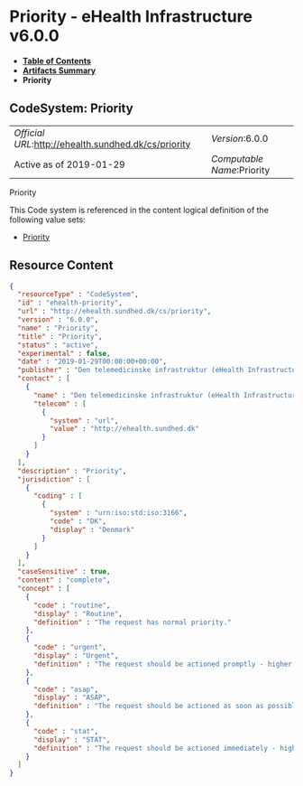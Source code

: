 # Priority - eHealth Infrastructure v6.0.0

* [**Table of Contents**](toc.md)
* [**Artifacts Summary**](artifacts.md)
* **Priority**

## CodeSystem: Priority 

| | |
| :--- | :--- |
| *Official URL*:http://ehealth.sundhed.dk/cs/priority | *Version*:6.0.0 |
| Active as of 2019-01-29 | *Computable Name*:Priority |

 
Priority 

 This Code system is referenced in the content logical definition of the following value sets: 

* [Priority](ValueSet-ehealth-priority.md)



## Resource Content

```json
{
  "resourceType" : "CodeSystem",
  "id" : "ehealth-priority",
  "url" : "http://ehealth.sundhed.dk/cs/priority",
  "version" : "6.0.0",
  "name" : "Priority",
  "title" : "Priority",
  "status" : "active",
  "experimental" : false,
  "date" : "2019-01-29T00:00:00+00:00",
  "publisher" : "Den telemedicinske infrastruktur (eHealth Infrastructure)",
  "contact" : [
    {
      "name" : "Den telemedicinske infrastruktur (eHealth Infrastructure)",
      "telecom" : [
        {
          "system" : "url",
          "value" : "http://ehealth.sundhed.dk"
        }
      ]
    }
  ],
  "description" : "Priority",
  "jurisdiction" : [
    {
      "coding" : [
        {
          "system" : "urn:iso:std:iso:3166",
          "code" : "DK",
          "display" : "Denmark"
        }
      ]
    }
  ],
  "caseSensitive" : true,
  "content" : "complete",
  "concept" : [
    {
      "code" : "routine",
      "display" : "Routine",
      "definition" : "The request has normal priority."
    },
    {
      "code" : "urgent",
      "display" : "Urgent",
      "definition" : "The request should be actioned promptly - higher priority than routine."
    },
    {
      "code" : "asap",
      "display" : "ASAP",
      "definition" : "The request should be actioned as soon as possible - higher priority than urgent."
    },
    {
      "code" : "stat",
      "display" : "STAT",
      "definition" : "The request should be actioned immediately - highest possible priority. E.g. an emergency."
    }
  ]
}

```
